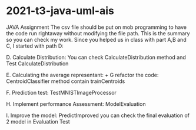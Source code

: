 # 2021-t3-java-uml-ais
JAVA Assignment
The csv file should be put on mob programming to have the code run rightaway without modifying the file path.
This is the summary so you can check my work. Since you helped us in class with part A,B and C, I started with path D:

D. Calculate Distribution:
You can check CalculateDistribution method and Test CalculateDistribution

E. Calculating the average  representant: + G refactor the code:
CentroidClassifier method contain trainCentroids

F. Prediction test:
TestMNISTImageProcessor

H. Implement performance Assessment:
ModelEvaluation

I. Improve the model:
PredictImproved
you can check the final evaluation of 2 model in Evaluation Test
